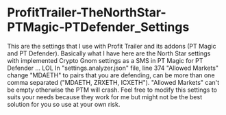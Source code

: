 # ProfitTrailer-TheNorthStar-PTMagic-PTDefender_Settings
This are the settings that I use with Profit Trailer and its addons (PT Magic and PT Defender).
Basically what I have here are the North Star settings with implemented Crypto Gnom settings as a SMS in PT Magic for PT Defender ... LOL
In "settings.analyzer.json" file, line 374 "Allowed Markets" change "MDAETH" to pairs that you are defending, can be more than one comma separated ("MDAETH, ZRXETH, ICXETH").
"Allowed Markets" can't be empty otherwise the PTM will crash.
Feel free to modify this settings to suits your needs because they work for me but might not be the best solution for you so use at your own risk.
